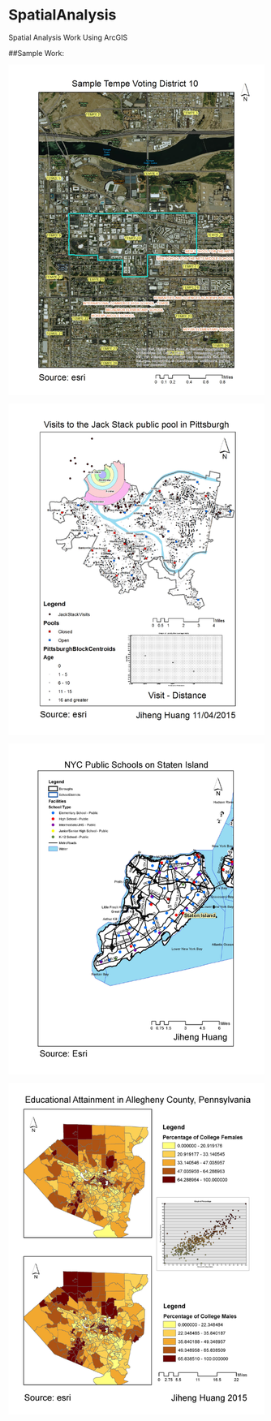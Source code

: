 # SpatialAnalysis
Spatial Analysis Work Using ArcGIS

##Sample Work:

![Alt text](https://github.com/Jihenghuang/SpatialAnalysis/blob/master/1_Sample%20Voting%20District%2010%20in%20Maricopa%20County%20-%20Jiheng%20Huang.jpg "1_Sample Voting District 10 in Maricopa County - Jiheng Huang")

![Alt text](https://github.com/Jihenghuang/SpatialAnalysis/blob/master/2_Visit%20to%20the%20Jack%20Stack%20Public%20Pool%20in%20Pittsburgh%20-%20Jiheng%20Huang.jpg "2_Visit to the Jack Stack Public Pool in Pittsburgh - Jiheng Huang")

![Alt text](https://github.com/Jihenghuang/SpatialAnalysis/blob/master/3_New%20York%20City%20Public%20Schools%20on%20Staten%20Island%20-%20Jiheng%20Huang.jpg "3_New York City Public Schools on Staten Island - Jiheng Huang")

![Alt text](https://github.com/Jihenghuang/SpatialAnalysis/blob/master/4_Educational%20Attainment%20in%20Allegheny%20County%20-%20Jiheng%20Huang.jpg "4_Educational Attainment in Allegheny County - Jiheng Huang.jpg")
